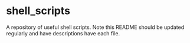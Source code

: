 # shell_scripts
A repository of useful shell scripts. Note this README should be updated regularly and have descriptions have each file.


